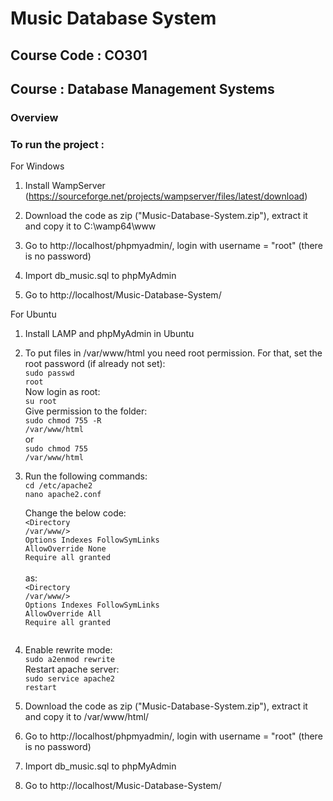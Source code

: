 # Music Database System
## Course Code : CO301
## Course : Database Management Systems
### Overview

### To run the project : 


For Windows
1. Install WampServer (https://sourceforge.net/projects/wampserver/files/latest/download)

2. Download the code as zip ("Music-Database-System.zip"), extract it and copy it to C:\wamp64\www

3. Go to http://localhost/phpmyadmin/, login with username = "root" (there is no password)

4. Import db_music.sql to phpMyAdmin

5. Go to http://localhost/Music-Database-System/


For Ubuntu
1. Install LAMP and phpMyAdmin in Ubuntu

2. To put files in /var/www/html you need root permission. For that, set the root password (if already not set):<br>
   <code>sudo passwd root</code><br>
   Now login as root:<br>
   <code>su root</code><br>
   Give permission to the folder:<br>
   <code>sudo chmod 755 -R /var/www/html</code><br>
   or<br>
   <code>sudo chmod 755 /var/www/html</code><br>

3. Run the following commands:<br>
   <code>cd /etc/apache2</code><br>
   <code>nano apache2.conf<br></code>

   Change the below code:<br>
   <code><Directory /var/www/></code><br> 
   <code>Options Indexes FollowSymLinks</code><br>
   <code>AllowOverride None</code><br>
   <code>Require all granted</code><br>
   <code></Directory></code><br>
   as:<br>
   <code><Directory /var/www/></code><br>
   <code>Options Indexes FollowSymLinks</code><br>
   <code>AllowOverride All</code><br>
   <code>Require all granted</code><br>
   <code></Directory><br></code>

4. Enable rewrite mode:<br>
   <code>sudo a2enmod rewrite</code><br>
   Restart apache server:<br>
   <code>sudo service apache2 restart</code><br>

5. Download the code as zip ("Music-Database-System.zip"), extract it and copy it to /var/www/html/

6. Go to http://localhost/phpmyadmin/, login with username = "root" (there is no password)

7. Import db_music.sql to phpMyAdmin

8. Go to http://localhost/Music-Database-System/
